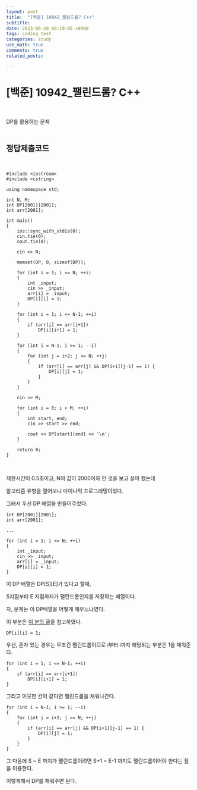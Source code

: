 ```yaml
---
layout: post
title:  "[백준] 10942_팰린드롬? C++"
subtitle:   
date: 2023-06-28 08:19:05 +0900
tags: coding_test
categories: study
use_math: true
comments: true
related_posts:

---
```


# [백준] 10942_팰린드롬? C++<br/>
<br/>

DP를 활용하는 문제<br/>
<br/>

## 정답제출코드<br/>
<br/>

```
#include <iostream>
#include <cstring>

using namespace std;

int N, M;
int DP[2001][2001];
int arr[2001];

int main()
{
    ios::sync_with_stdio(0);
    cin.tie(0);
    cout.tie(0);

    cin >> N;

    memset(DP, 0, sizeof(DP));

    for (int i = 1; i <= N; ++i)
    {
        int _input;
        cin >> _input;
        arr[i] = _input;
        DP[i][i] = 1;
    }

    for (int i = 1; i <= N-1; ++i)
    {
		if (arr[i] == arr[i+1])
			DP[i][i+1] = 1;
	}

    for (int i = N-1; i >= 1; --i)
    {
		for (int j = i+2; j <= N; ++j)
        {
			if (arr[i] == arr[j] && DP[i+1][j-1] == 1) {
				DP[i][j] = 1;
			}
		}
	}

    cin >> M;

    for (int i = 0; i < M; ++i)
    {
        int start, end;
        cin >> start >> end;

        cout << DP[start][end] << '\n';
    }

    return 0;
}
```
<br/>

제한시간이 0.5초이고, N의 값이 2000이하 인 것을 보고 설마 했는데<br/>

알고리즘 유형을 열어보니 다이나믹 프로그래밍이었다.<br/>

그래서 우선 DP 배열을 만들어주었다.<br/>

```
int DP[2001][2001];
int arr[2001];

...

for (int i = 1; i <= N; ++i)
{
    int _input;
    cin >> _input;
    arr[i] = _input;
    DP[i][i] = 1;
}
```

이 DP 배열은 DP[S][E]가 있다고 할때,<br/>

S지점부터 E 지점까지가 팰린드롬인지를 저장하는 배열이다.<br/>

자, 문제는 이 DP배열을 어떻게 채우느냐였다.<br/>

이 부분은 [이 분의 글](https://4z7l.github.io/2021/04/07/algorithms-boj-10942.html)을 참고하였다.<br/>

```
DP[i][i] = 1;
```
우선, 혼자 있는 경우는 무조건 팰린드롬이므로 i부터 i까지 해당되는 부분은 1을 채워준다.<br/>

```
for (int i = 1; i <= N-1; ++i)
{
    if (arr[i] == arr[i+1])
        DP[i][i+1] = 1;
}
```

그리고 이웃한 칸이 같다면 팰린드롬을 채워나간다.<br/>

```
for (int i = N-1; i >= 1; --i)
{
    for (int j = i+2; j <= N; ++j)
    {
        if (arr[i] == arr[j] && DP[i+1][j-1] == 1) {
            DP[i][j] = 1;
        }
    }
}
```

그 다음에 S ~ E 까지가 팰린드롬이려면 S+1 ~ E-1 까지도 팰린드롬이어야 한다는 점을 이용한다.<br/>

이렇게해서 DP를 채워주면 된다.<br/>
